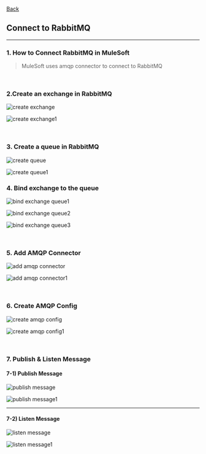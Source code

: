 [Back](README.md)

## Connect to RabbitMQ

<hr>


### 1. How to Connect RabbitMQ in MuleSoft

> MuleSoft uses amqp connector to connect to RabbitMQ

&nbsp;


### 2.Create an exchange in RabbitMQ

![create exchange](https://raw.githubusercontent.com/Elliot518/mcp-oss-tech/refs/heads/main/mulesoft/rabbitmq/create_exchange_rabbitmq.png)


![create exchange1](https://raw.githubusercontent.com/Elliot518/mcp-oss-tech/refs/heads/main/mulesoft/rabbitmq/create_exchagne_rabbitmq1.png)

&nbsp;


### 3. Create a queue in RabbitMQ

![create queue](https://raw.githubusercontent.com/Elliot518/mcp-oss-tech/refs/heads/main/mulesoft/rabbitmq/create_queue_rabbitmq.png)

![create queue1](https://raw.githubusercontent.com/Elliot518/mcp-oss-tech/refs/heads/main/mulesoft/rabbitmq/create_queue_rabbitmq1.png)

### 4. Bind exchange to the queue

![bind exchange queue1](https://raw.githubusercontent.com/Elliot518/mcp-oss-tech/refs/heads/main/mulesoft/rabbitmq/bind_exchange_queue1.png)

![bind exchange queue2](https://raw.githubusercontent.com/Elliot518/mcp-oss-tech/refs/heads/main/mulesoft/rabbitmq/bind_exchange_queue2.png)

![bind exchange queue3](https://raw.githubusercontent.com/Elliot518/mcp-oss-tech/refs/heads/main/mulesoft/rabbitmq/bind_exchange_queue3.png)

&nbsp;

### 5. Add AMQP Connector

![add amqp connector](https://raw.githubusercontent.com/Elliot518/mcp-oss-tech/refs/heads/main/mulesoft/rabbitmq/add_amqp_connector.png)

![add amqp connector1](https://raw.githubusercontent.com/Elliot518/mcp-oss-tech/refs/heads/main/mulesoft/rabbitmq/add_amqp_connector1.png)



&nbsp;

### 6. Create AMQP Config

![create amqp config](https://raw.githubusercontent.com/Elliot518/mcp-oss-tech/refs/heads/main/mulesoft/rabbitmq/create_amqp_config.png)

![create amqp config1](https://raw.githubusercontent.com/Elliot518/mcp-oss-tech/refs/heads/main/mulesoft/rabbitmq/create_amqp_config1.png)

&nbsp;

### 7. Publish & Listen Message

#### 7-1) Publish Message

![publish message](https://raw.githubusercontent.com/Elliot518/mcp-oss-tech/refs/heads/main/mulesoft/rabbitmq/publish_message.png)

![publish message1](https://raw.githubusercontent.com/Elliot518/mcp-oss-tech/refs/heads/main/mulesoft/rabbitmq/publish_message1.png)

<hr>

#### 7-2) Listen Message

![listen message](https://raw.githubusercontent.com/Elliot518/mcp-oss-tech/refs/heads/main/mulesoft/rabbitmq/listen_message.png)

![listen message1](https://raw.githubusercontent.com/Elliot518/mcp-oss-tech/refs/heads/main/mulesoft/rabbitmq/listen_message1.png)

&nbsp;














